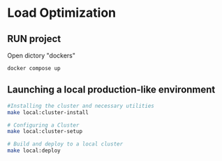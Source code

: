 # Load Optimization

## RUN project

Open dictory "dockers"

```shell
docker compose up
```

## Launching a local production-like environment

```bash
#Installing the cluster and necessary utilities
make local:cluster-install
```

```bash
# Configuring a Cluster
make local:cluster-setup
```

```bash
# Build and deploy to a local cluster
make local:deploy
```